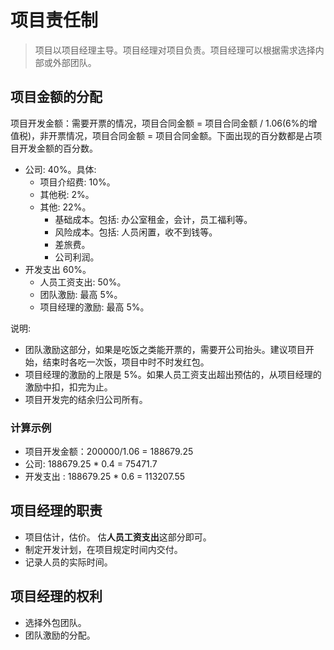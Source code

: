 # 项目责任制
> 项目以项目经理主导。项目经理对项目负责。项目经理可以根据需求选择内部或外部团队。

## 项目金额的分配
项目开发金额：需要开票的情况，项目合同金额 = 项目合同金额 / 1.06(6%的增值税)，非开票情况，项目合同金额 = 项目合同金额。下面出现的百分数都是占项目开发金额的百分数。

* 公司: 40%。具体:
  * 项目介绍费: 10%。
  * 其他税: 2%。
  * 其他: 22%。 
    * 基础成本。包括: 办公室租金，会计，员工福利等。
    * 风险成本。包括: 人员闲置，收不到钱等。
    * 差旅费。
    * 公司利润。
* 开发支出 60%。
  * 人员工资支出: 50%。
  * 团队激励: 最高 5%。
  * 项目经理的激励: 最高 5%。

说明:
* 团队激励这部分，如果是吃饭之类能开票的，需要开公司抬头。建议项目开始，结束时各吃一次饭，项目中时不时发红包。
* 项目经理的激励的上限是 5%。如果人员工资支出超出预估的，从项目经理的激励中扣，扣完为止。
* 项目开发完的结余归公司所有。

### 计算示例
* 项目开发金额：200000/1.06 = 188679.25
* 公司: 188679.25 * 0.4 = 75471.7
* 开发支出 : 188679.25 * 0.6 = 113207.55


## 项目经理的职责
* 项目估计，估价。 估**人员工资支出**这部分即可。
* 制定开发计划，在项目规定时间内交付。
* 记录人员的实际时间。

## 项目经理的权利
* 选择外包团队。
* 团队激励的分配。